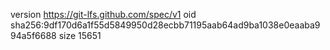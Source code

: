 version https://git-lfs.github.com/spec/v1
oid sha256:9df170d6a1f55d5849950d28ecbb71195aab64ad9ba1038e0eaaba994a5f6688
size 15651
